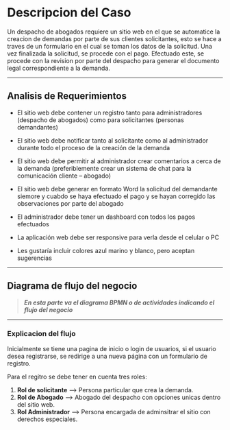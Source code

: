 # Descripcion del Caso

Un despacho de abogados requiere un sitio web en el que se automatice la creacion de demandas por parte de sus clientes solicitantes, esto se hace a traves de un formulario en el cual se toman los datos de la solicitud. Una vez finalizada la solicitud, se procede con el pago. Efectuado este, se procede con la revision por parte del despacho para generar el documento legal correspondiente a la demanda.
______________________________________________________________________________________________________________________________________________________________________

## Analisis de Requerimientos

- El sitio web debe contener un registro tanto para administradores (despacho de abogados) como para solicitantes (personas demandantes)

- El sitio web debe notificar tanto al solicitante como al administrador durante todo el proceso de la creación de la demanda

- El sitio web debe permitir al administrador crear comentarios a cerca de la demanda (preferiblemente crear un sistema de chat para la comunicación cliente – abogado)

- El sitio web debe generar en formato Word la solicitud del demandante siemore y cuabdo se haya efectuado el pago y se hayan corregido las observaciones por parte del abogado

- El administrador debe tener un dashboard con todos los pagos efectuados

- La aplicación web debe ser responsive para verla desde el celular o PC

- Les gustaría incluir colores azul marino y blanco, pero aceptan sugerencias

_______________________________________________________________________________________________________________________________________________________________________

## Diagrama de flujo del negocio

> ***En esta parte va el diagrama BPMN o de actividades indicando el flujo del negocio***
_______________________________________________________________________________________________________________________________________________________________________

### Explicacion del flujo

Inicialmente se tiene una pagina de inicio o login de usuarios, si el usuario desea registrarse, se redirige a una nueva página con un formulario de registro.

Para el regitro se debe tener en cuenta tres roles: 
1. **Rol de solicitante** --> Persona particular que crea la demanda.
2. **Rol de Abogado**     --> Abogado del despacho con opciones unicas dentro del sitio web.
3. **Rol Administrador**  --> Persona encargada de adminsitrar el sitio con derechos especiales.


